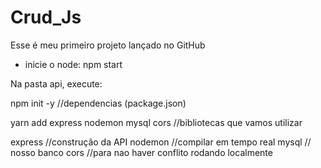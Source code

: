 # Crud_Js 
Esse é meu primeiro projeto lançado no GitHub

* inicie o node: npm start

Na pasta api, execute:

npm init -y //dependencias (package.json)

yarn add express nodemon mysql cors //bibliotecas que vamos utilizar

express //construção da API
nodemon //compilar em tempo real
mysql // nosso banco
cors //para nao haver conflito rodando localmente

